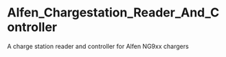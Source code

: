 # Alfen_Chargestation_Reader_And_Controller
A charge station reader and controller for Alfen NG9xx chargers
